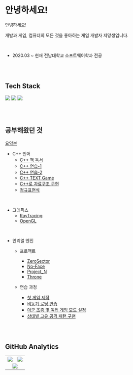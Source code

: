 <h1> 안녕하세요! </h1>


안녕하세요! <br>

개발과 게임, 컴퓨터의 모든 것을 좋아하는 게임 개발자 지망생입니다. <br>

<br>

- 2020.03 ~ 현재 전남대학교 소프트웨어학과 전공    

<br><br>

## Tech Stack

<p>
  <img src="https://img.shields.io/badge/C-A8B9CC?style=flat-square&logo=C&logoColor=white"/>
  <img src="https://img.shields.io/badge/C++-00599C?style=flat-square&logo=C%2B%2B&logoColor=white"/>
  <img src="https://img.shields.io/badge/UnrealEngine-313131?style=flat-square&logo=unrealengine&logoColor=white"/>
</p>

<br><br>

## 공부해왔던 것

[요약본](https://kimkyungjae1112.github.io/ProfilePage/)

- C++ 언어
  - [C++ 책 독서](https://github.com/kimkyungjae1112/Cpp17)
  - [C++ 연습-1](https://github.com/kimkyungjae1112/MyC-Code)
  - [C++ 연습-2](https://github.com/kimkyungjae1112/Cpp_Class)
  - [C++ TEXT Game](https://github.com/kimkyungjae1112/TEXTRPG)
  - [C++로 자료구조 구현](https://github.com/kimkyungjae1112/DataStruct)
  - [정규표현식](https://github.com/kimkyungjae1112/RegularExpression)

<br>

- 그래픽스
  - [RayTracing](https://github.com/kimkyungjae1112/Graphics)
  - [OpenGL](https://github.com/kimkyungjae1112/Graphics_with_OpenGL)

<br>

- 언리얼 엔진
  - 프로젝트
    - [ZeroSector](https://github.com/SingABrro/ZeroSectorProject)
    - [No-Face](https://github.com/kimkyungjae1112/No-Face)
    - [Project_N](https://github.com/kimkyungjae1112/Project_N)
    - [Throne](https://github.com/kimkyungjae1112/Throne)

  - 연습 과정
    - [첫 게임 제작](https://github.com/kimkyungjae1112/RoomRPG)
    - [비동기 로딩 연습](https://github.com/kimkyungjae1112/URProgrammingPractice/tree/main/Source/ProgrammingPractice/CodeStructurePractice)
    - [아군 조종 및 여러 게임 모드 설정](https://github.com/kimkyungjae1112/RoseWar)
    - [상태별 고유 공격 패턴 구현](https://github.com/kimkyungjae1112/Ninza)

<br><br>

## GitHub Analytics

<table align="center">
  <tr>
    <td align="center">
      <img src="https://github-readme-stats.vercel.app/api?username=kimkyungjae1112&show_icons=true&theme=github_dark&hide_title=true&count_private=true&hide=contribs" />
    </td>
    <td align="center">
      <img src="https://github-readme-stats.vercel.app/api/top-langs/?username=kimkyungjae1112&layout=compact&theme=github_dark" />
    </td>
  </tr>
  <tr>
    <td colspan="2" align="center">
      <img src="https://github-readme-streak-stats.herokuapp.com/?user=kimkyungjae1112&theme=github-dark" />
    </td>
  </tr>
</table>

<br><br>


